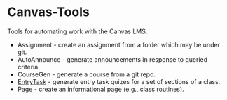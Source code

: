 # Canvas-Tools
Tools for automating work with the Canvas LMS.

* Assignment - create an assignment from a folder which may be under git.
* AutoAnnounce - generate announcements in response to queried criteria.
* CourseGen - generate a course from a git repo.
* [EntryTask](https://github.com/DouglasUrner/Canvas-Tools/tree/master/EntryTask) - generate entry task quizes for a set of sections of a class.
* Page - create an informational page (e.g., class routines).
